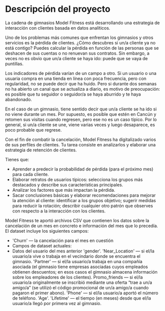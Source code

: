 # Descripción del proyecto

La cadena de gimnasios Model Fitness está desarrollando una estrategia de interacción con clientes basada en datos analíticos.

Uno de los problemas más comunes que enfrentan los gimnasios y otros servicios es la pérdida de clientes. ¿Cómo descubres si un/a cliente ya no está contigo? Puedes calcular la pérdida en función de las personas que se deshacen de sus cuentas o no renuevan sus contratos. Sin embargo, a veces no es obvio que un/a cliente se haya ido: puede que se vaya de puntillas.

Los indicadores de pérdida varían de un campo a otro. Si un usuario o una usuaria compra en una tienda en línea con poca frecuencia, pero con regularidad, no se puede decir que ha huido. Pero si durante dos semanas no ha abierto un canal que se actualiza a diario, es motivo de preocupación: es posible que tu seguidor o seguidor/a se haya aburrido y te haya abandonado.

En el caso de un gimnasio, tiene sentido decir que un/a cliente se ha ido si no viene durante un mes. Por supuesto, es posible que estén en Cancún y retomen sus visitas cuando regresen, pero ese no es un caso típico. Por lo general, si un/a cliente se une, viene varias veces y luego desaparece, es poco probable que regrese.

Con el fin de combatir la cancelación, Model Fitness ha digitalizado varios de sus perfiles de clientes. Tu tarea consiste en analizarlos y elaborar una estrategia de retención de clientes.

Tienes que:

- Aprender a predecir la probabilidad de pérdida (para el próximo mes) para cada cliente.
- Elaborar retratos de usuarios típicos: selecciona los grupos más destacados y describe sus características principales.
- Analizar los factores que más impactan la pérdida.
- Sacar conclusiones básicas y elaborar recomendaciones para mejorar la atención al cliente:
    identificar a los grupos objetivo;
    sugerir medidas para reducir la rotación;
    describir cualquier otro patrón que observes con respecto a la interacción con los clientes.


Model Fitness te aportó archivos CSV que contienen los datos sobre la cancelación de un mes en concreto e información del mes que lo precedía. El dataset incluye los siguientes campos:

- 'Churn' — la cancelación para el mes en cuestión
- Campos de dataset actuales:
- Datos del usuario del mes anterior
    'gender'.
    'Near_Location' — si el/la usuario/a vive o trabaja en el vecindario donde se encuentra el gimnasio.
    'Partner' — si el/la usuario/a trabaja en una compañía asociada (el gimnasio tiene empresas asociadas cuyos empleados obtienen descuentos; en esos casos el gimnasio almacena información sobre los empleadores de los clientes).
    Promo_friends — si el/la usuario/a originalmente se inscribió mediante una oferta “trae a un/a amigo/a” (se utilizó el código promocional de un/a amigo/a cuando pagaron el primer abono).
    'Phone' — si el/la usuario/a aportó el número de teléfono.
    'Age'.
    'Lifetime' — el tiempo (en meses) desde que el/la usuario/a llegó por primera vez al gimnasio.